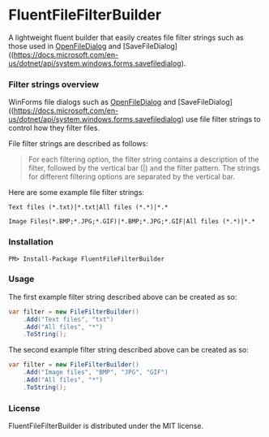 FluentFileFilterBuilder
===================

A lightweight fluent builder that easily creates file filter strings such as those used in [OpenFileDialog](https://docs.microsoft.com/en-us/dotnet/api/system.windows.forms.openfiledialog) and [SaveFileDialog]((https://docs.microsoft.com/en-us/dotnet/api/system.windows.forms.savefiledialog).

### Filter strings overview

WinForms file dialogs such as [OpenFileDialog](https://docs.microsoft.com/en-us/dotnet/api/system.windows.forms.openfiledialog) and [SaveFileDialog]((https://docs.microsoft.com/en-us/dotnet/api/system.windows.forms.savefiledialog) use file filter strings to control how they filter files.

File filter strings are described as follows:

> For each filtering option, the filter string contains a description of the filter, followed by the vertical bar (|) and the filter pattern. The strings for different filtering options are separated by the vertical bar.

Here are some example file filter strings:

`Text files (*.txt)|*.txt|All files (*.*)|*.*`

`Image Files(*.BMP;*.JPG;*.GIF)|*.BMP;*.JPG;*.GIF|All files (*.*)|*.*`

### Installation

`PM> Install-Package FluentFileFilterBuilder`

### Usage

The first example filter string described above can be created as so:

```csharp
var filter = new FileFilterBuilder()
    .Add("Text files", "txt")
    .Add("All files", "*")
    .ToString();
```

The second example filter string described above can be created as so:

```csharp
var filter = new FileFilterBuilder()
    .Add("Image files", "BMP", "JPG", "GIF")
    .Add("All files", "*")
    .ToString();
```

### License

FluentFileFilterBuilder is distributed under the MIT license.

